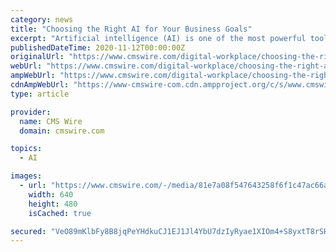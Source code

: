 ```yaml
---
category: news
title: "Choosing the Right AI for Your Business Goals"
excerpt: "Artificial intelligence (AI) is one of the most powerful tools that can accelerate an organization's digital transformation and ultimately transition to contactless remote work. To leverage AI ..."
publishedDateTime: 2020-11-12T00:00:00Z
originalUrl: "https://www.cmswire.com/digital-workplace/choosing-the-right-ai-for-your-business-goals/"
webUrl: "https://www.cmswire.com/digital-workplace/choosing-the-right-ai-for-your-business-goals/"
ampWebUrl: "https://www.cmswire.com/digital-workplace/choosing-the-right-ai-for-your-business-goals/amp/"
cdnAmpWebUrl: "https://www-cmswire-com.cdn.ampproject.org/c/s/www.cmswire.com/digital-workplace/choosing-the-right-ai-for-your-business-goals/amp/"
type: article

provider:
  name: CMS Wire
  domain: cmswire.com

topics:
  - AI

images:
  - url: "https://www.cmswire.com/-/media/81e7a08f547643258f6f1c47ac66a07a.ashx?mw=1024"
    width: 640
    height: 480
    isCached: true

secured: "VeO89mKlbFy8B8jqPeYHdkuCJ1EJ1Jl4YbU7dzIyRyae1XIOm4+S8yxtT8rSHXHYDtBa+RwTA6bqCeUK/4EF8DIlsnby3y3prhNBv97QEPilOjHA5eEh1ozXyhqgXOfpHNBkyR0fftwFYk6/siw5dTj2PRzdgqI+ZXNz8k0g62VCluNYnjQ0A+gGyACl4JAHMlqOL4L/I/C/ZZLA6hPy2jFEyW8vSuOC8QWGxvxJ76ES1Xnal0YTzG1zPr4J2J8aMQ5iTqvAq4AJkxYPVlSsfWxehhREFYiV6rqYPB4DvJMTlrmZ+fAeEdNE5qCe+8m6QqrYyhFJU1I+R5ZYd9WnTqhjW5YPC4y9yL3heMSxBCU=;RuOrSctCtST+oL3tBh8P8Q=="
---
```


